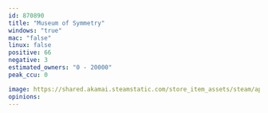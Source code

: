 ```yaml
---
id: 870890
title: "Museum of Symmetry"
windows: "true"
mac: "false"
linux: false
positive: 66
negative: 3
estimated_owners: "0 - 20000"
peak_ccu: 0

image: https://shared.akamai.steamstatic.com/store_item_assets/steam/apps/870890/header.jpg?t=1701786388
opinions:
---
```

